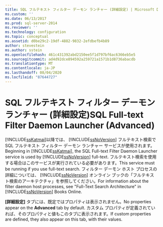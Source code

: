 ```yaml
---
title: SQL フルテキスト フィルター デーモン ランチャー (詳細設定) | Microsoft Docs
ms.custom: ''
ms.date: 06/13/2017
ms.prod: sql-server-2014
ms.reviewer: ''
ms.technology: configuration
ms.topic: conceptual
ms.assetid: d0be29c2-19df-4882-9832-2efdbefb4b89
author: stevestein
ms.author: sstein
ms.openlocfilehash: 461c431392abd2150ee5f1d797bf6ac6366eb5e5
ms.sourcegitcommit: ad4d92dce894592a259721a1571b1d8736abacdb
ms.translationtype: MT
ms.contentlocale: ja-JP
ms.lasthandoff: 08/04/2020
ms.locfileid: "87644727"
---
```

# <a name="sql-full-text-filter-daemon-launcher-advanced"></a><span data-ttu-id="23e6d-102">SQL フルテキスト フィルター デーモン ランチャー (詳細設定)</span><span class="sxs-lookup"><span data-stu-id="23e6d-102">SQL Full-text Filter Daemon Launcher (Advanced)</span></span>
  <span data-ttu-id="23e6d-103">[!INCLUDE[ssKatmai](../../includes/sskatmai-md.md)]以降では、 [!INCLUDE[ssNoVersion](../../includes/ssnoversion-md.md)] フルテキスト検索で SQL フルテキスト フィルター デーモン ランチャー サービスが使用されます。</span><span class="sxs-lookup"><span data-stu-id="23e6d-103">Beginning in [!INCLUDE[ssKatmai](../../includes/sskatmai-md.md)], the SQL Full-text Filter Daemon Launcher service is used by [!INCLUDE[ssNoVersion](../../includes/ssnoversion-md.md)] full-text.</span></span> <span data-ttu-id="23e6d-104">フルテキスト検索を使用する場合はこのサービスが実行されている必要があります。</span><span class="sxs-lookup"><span data-stu-id="23e6d-104">This service must be running if you use full-text search.</span></span> <span data-ttu-id="23e6d-105">フィルター デーモン ホスト プロセスの詳細については、 [!INCLUDE[ssNoVersion](../../includes/ssnoversion-md.md)] オンライン ブックの「フルテキスト検索のアーキテクチャ」を参照してください。</span><span class="sxs-lookup"><span data-stu-id="23e6d-105">For information about the filter daemon host processes, see "Full-Text Search Architecture" in [!INCLUDE[ssNoVersion](../../includes/ssnoversion-md.md)] Books Online.</span></span>  
  
 <span data-ttu-id="23e6d-106">**[詳細設定]** タブには、既定ではプロパティは表示されません。</span><span class="sxs-lookup"><span data-stu-id="23e6d-106">No properties appear on the **Advanced** tab by default.</span></span> <span data-ttu-id="23e6d-107">カスタム プロパティが定義されていれば、そのプロパティと値もこのタブに表示されます。</span><span class="sxs-lookup"><span data-stu-id="23e6d-107">If custom properties are defined, they also appear on this tab, with their values.</span></span>  
  
  
